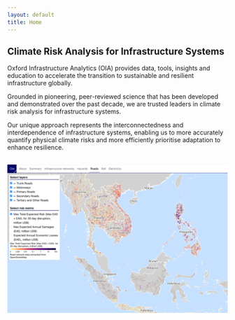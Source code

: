 ```yaml
---
layout: default
title: Home
---
```


## Climate Risk Analysis for Infrastructure Systems

Oxford Infrastructure Analytics (OIA) provides data, tools, insights and education
to accelerate the transition to sustainable and resilient infrastructure globally. 

Grounded in pioneering, peer-reviewed science that has been developed and
demonstrated over the past decade, we are trusted leaders in climate risk analysis
for infrastructure systems.

Our unique approach represents the interconnectedness and interdependence of
infrastructure systems, enabling us to more accurately quantify physical climate
risks and more efficiently prioritise adaptation to enhance resilience.

<br>
<img src="/assets/img/OIA_Platform2.png" alt="OIA risk and adaptation platform">
